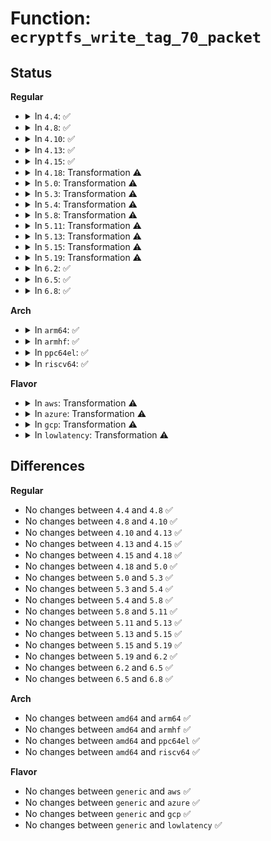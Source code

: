 # Function: <code>ecryptfs_write_tag_70_packet</code>

## Status
<b>Regular</b>
<ul>
<li>
<details>
<summary>In <code>4.4</code>: ✅</summary>

```c
int ecryptfs_write_tag_70_packet(char *dest, size_t *remaining_bytes, size_t *packet_size, struct ecryptfs_mount_crypt_stat *mount_crypt_stat, char *filename, size_t filename_size);
```

**Collision:** Unique Global

**Inline:** No

**Transformation:** False

**Instances:**

```
In fs/ecryptfs/keystore.c (ffffffff81308ad0)
Location: fs/ecryptfs/keystore.c:623
Inline: False
Direct callers:
  - fs/ecryptfs/crypto.c:ecryptfs_encrypt_and_encode_filename
  - fs/ecryptfs/crypto.c:ecryptfs_encrypt_and_encode_filename
```
**Symbols:**

```
ffffffff81308ad0-ffffffff813091f6: ecryptfs_write_tag_70_packet (STB_GLOBAL)
```
</details>
</li>
<li>
<details>
<summary>In <code>4.8</code>: ✅</summary>

```c
int ecryptfs_write_tag_70_packet(char *dest, size_t *remaining_bytes, size_t *packet_size, struct ecryptfs_mount_crypt_stat *mount_crypt_stat, char *filename, size_t filename_size);
```

**Collision:** Unique Global

**Inline:** No

**Transformation:** False

**Instances:**

```
In fs/ecryptfs/keystore.c (ffffffff8133cd00)
Location: fs/ecryptfs/keystore.c:625
Inline: False
Direct callers:
  - fs/ecryptfs/crypto.c:ecryptfs_encrypt_and_encode_filename
  - fs/ecryptfs/crypto.c:ecryptfs_encrypt_and_encode_filename
```
**Symbols:**

```
ffffffff8133cd00-ffffffff8133d404: ecryptfs_write_tag_70_packet (STB_GLOBAL)
```
</details>
</li>
<li>
<details>
<summary>In <code>4.10</code>: ✅</summary>

```c
int ecryptfs_write_tag_70_packet(char *dest, size_t *remaining_bytes, size_t *packet_size, struct ecryptfs_mount_crypt_stat *mount_crypt_stat, char *filename, size_t filename_size);
```

**Collision:** Unique Global

**Inline:** No

**Transformation:** False

**Instances:**

```
In fs/ecryptfs/keystore.c (ffffffff81352a90)
Location: fs/ecryptfs/keystore.c:625
Inline: False
Direct callers:
  - fs/ecryptfs/crypto.c:ecryptfs_encrypt_and_encode_filename
  - fs/ecryptfs/crypto.c:ecryptfs_encrypt_and_encode_filename
```
**Symbols:**

```
ffffffff81352a90-ffffffff81353194: ecryptfs_write_tag_70_packet (STB_GLOBAL)
```
</details>
</li>
<li>
<details>
<summary>In <code>4.13</code>: ✅</summary>

```c
int ecryptfs_write_tag_70_packet(char *dest, size_t *remaining_bytes, size_t *packet_size, struct ecryptfs_mount_crypt_stat *mount_crypt_stat, char *filename, size_t filename_size);
```

**Collision:** Unique Global

**Inline:** No

**Transformation:** False

**Instances:**

```
In fs/ecryptfs/keystore.c (ffffffff813675c0)
Location: fs/ecryptfs/keystore.c:625
Inline: False
Direct callers:
  - fs/ecryptfs/crypto.c:ecryptfs_encrypt_and_encode_filename
  - fs/ecryptfs/crypto.c:ecryptfs_encrypt_and_encode_filename
```
**Symbols:**

```
ffffffff813675c0-ffffffff81367cc3: ecryptfs_write_tag_70_packet (STB_GLOBAL)
```
</details>
</li>
<li>
<details>
<summary>In <code>4.15</code>: ✅</summary>

```c
int ecryptfs_write_tag_70_packet(char *dest, size_t *remaining_bytes, size_t *packet_size, struct ecryptfs_mount_crypt_stat *mount_crypt_stat, char *filename, size_t filename_size);
```

**Collision:** Unique Global

**Inline:** No

**Transformation:** False

**Instances:**

```
In fs/ecryptfs/keystore.c (ffffffff8138c250)
Location: fs/ecryptfs/keystore.c:632
Inline: False
Direct callers:
  - fs/ecryptfs/crypto.c:ecryptfs_encrypt_and_encode_filename
  - fs/ecryptfs/crypto.c:ecryptfs_encrypt_and_encode_filename
```
**Symbols:**

```
ffffffff8138c250-ffffffff8138c903: ecryptfs_write_tag_70_packet (STB_GLOBAL)
```
</details>
</li>
<li>
<details>
<summary>In <code>4.18</code>: Transformation ⚠️</summary>

```c
int ecryptfs_write_tag_70_packet(char *dest, size_t *remaining_bytes, size_t *packet_size, struct ecryptfs_mount_crypt_stat *mount_crypt_stat, char *filename, size_t filename_size);
```

**Collision:** Unique Global

**Inline:** No

**Transformation:** True

**Instances:**

```
In fs/ecryptfs/keystore.c (0)
Location: fs/ecryptfs/keystore.c:632
Inline: False
Direct callers:
  - fs/ecryptfs/crypto.c:ecryptfs_encrypt_and_encode_filename
  - fs/ecryptfs/crypto.c:ecryptfs_encrypt_and_encode_filename
```
**Symbols:**

```
ffffffff813bcdbc-ffffffff813bcf49: ecryptfs_write_tag_70_packet.cold.20 (STB_LOCAL)
ffffffff813bb0a0-ffffffff813bb5f6: ecryptfs_write_tag_70_packet (STB_GLOBAL)
```
</details>
</li>
<li>
<details>
<summary>In <code>5.0</code>: Transformation ⚠️</summary>

```c
int ecryptfs_write_tag_70_packet(char *dest, size_t *remaining_bytes, size_t *packet_size, struct ecryptfs_mount_crypt_stat *mount_crypt_stat, char *filename, size_t filename_size);
```

**Collision:** Unique Global

**Inline:** No

**Transformation:** True

**Instances:**

```
In fs/ecryptfs/keystore.c (0)
Location: fs/ecryptfs/keystore.c:632
Inline: False
Direct callers:
  - fs/ecryptfs/crypto.c:ecryptfs_encrypt_and_encode_filename
  - fs/ecryptfs/crypto.c:ecryptfs_encrypt_and_encode_filename
```
**Symbols:**

```
ffffffff813d6460-ffffffff813d65cc: ecryptfs_write_tag_70_packet.cold.20 (STB_LOCAL)
ffffffff813d46a0-ffffffff813d4c2a: ecryptfs_write_tag_70_packet (STB_GLOBAL)
```
</details>
</li>
<li>
<details>
<summary>In <code>5.3</code>: Transformation ⚠️</summary>

```c
int ecryptfs_write_tag_70_packet(char *dest, size_t *remaining_bytes, size_t *packet_size, struct ecryptfs_mount_crypt_stat *mount_crypt_stat, char *filename, size_t filename_size);
```

**Collision:** Unique Global

**Inline:** No

**Transformation:** True

**Instances:**

```
In fs/ecryptfs/keystore.c (0)
Location: fs/ecryptfs/keystore.c:618
Inline: False
Direct callers:
  - fs/ecryptfs/crypto.c:ecryptfs_encrypt_and_encode_filename
  - fs/ecryptfs/crypto.c:ecryptfs_encrypt_and_encode_filename
```
**Symbols:**

```
ffffffff81400d1c-ffffffff81400ed4: ecryptfs_write_tag_70_packet.cold (STB_LOCAL)
ffffffff813ff050-ffffffff813ff54b: ecryptfs_write_tag_70_packet (STB_GLOBAL)
```
</details>
</li>
<li>
<details>
<summary>In <code>5.4</code>: Transformation ⚠️</summary>

```c
int ecryptfs_write_tag_70_packet(char *dest, size_t *remaining_bytes, size_t *packet_size, struct ecryptfs_mount_crypt_stat *mount_crypt_stat, char *filename, size_t filename_size);
```

**Collision:** Unique Global

**Inline:** No

**Transformation:** True

**Instances:**

```
In fs/ecryptfs/keystore.c (0)
Location: fs/ecryptfs/keystore.c:618
Inline: False
Direct callers:
  - fs/ecryptfs/crypto.c:ecryptfs_encrypt_and_encode_filename
  - fs/ecryptfs/crypto.c:ecryptfs_encrypt_and_encode_filename
```
**Symbols:**

```
ffffffff8141ac0c-ffffffff8141adc4: ecryptfs_write_tag_70_packet.cold (STB_LOCAL)
ffffffff81418f40-ffffffff8141943b: ecryptfs_write_tag_70_packet (STB_GLOBAL)
```
</details>
</li>
<li>
<details>
<summary>In <code>5.8</code>: Transformation ⚠️</summary>

```c
int ecryptfs_write_tag_70_packet(char *dest, size_t *remaining_bytes, size_t *packet_size, struct ecryptfs_mount_crypt_stat *mount_crypt_stat, char *filename, size_t filename_size);
```

**Collision:** Unique Global

**Inline:** No

**Transformation:** True

**Instances:**

```
In fs/ecryptfs/keystore.c (0)
Location: fs/ecryptfs/keystore.c:618
Inline: False
Direct callers:
  - fs/ecryptfs/crypto.c:ecryptfs_encrypt_filename
  - fs/ecryptfs/crypto.c:ecryptfs_encrypt_filename
```
**Symbols:**

```
ffffffff81469a0b-ffffffff81469bc1: ecryptfs_write_tag_70_packet.cold (STB_LOCAL)
ffffffff814680c0-ffffffff81468643: ecryptfs_write_tag_70_packet (STB_GLOBAL)
```
</details>
</li>
<li>
<details>
<summary>In <code>5.11</code>: Transformation ⚠️</summary>

```c
int ecryptfs_write_tag_70_packet(char *dest, size_t *remaining_bytes, size_t *packet_size, struct ecryptfs_mount_crypt_stat *mount_crypt_stat, char *filename, size_t filename_size);
```

**Collision:** Unique Global

**Inline:** No

**Transformation:** True

**Instances:**

```
In fs/ecryptfs/keystore.c (0)
Location: fs/ecryptfs/keystore.c:618
Inline: False
Direct callers:
  - fs/ecryptfs/crypto.c:ecryptfs_encrypt_filename
  - fs/ecryptfs/crypto.c:ecryptfs_encrypt_filename
```
**Symbols:**

```
ffffffff81beef98-ffffffff81bef14e: ecryptfs_write_tag_70_packet.cold (STB_LOCAL)
ffffffff81483540-ffffffff81483ac3: ecryptfs_write_tag_70_packet (STB_GLOBAL)
```
</details>
</li>
<li>
<details>
<summary>In <code>5.13</code>: Transformation ⚠️</summary>

```c
int ecryptfs_write_tag_70_packet(char *dest, size_t *remaining_bytes, size_t *packet_size, struct ecryptfs_mount_crypt_stat *mount_crypt_stat, char *filename, size_t filename_size);
```

**Collision:** Unique Global

**Inline:** No

**Transformation:** True

**Instances:**

```
In fs/ecryptfs/keystore.c (0)
Location: fs/ecryptfs/keystore.c:619
Inline: False
Direct callers:
  - fs/ecryptfs/crypto.c:ecryptfs_encrypt_filename
  - fs/ecryptfs/crypto.c:ecryptfs_encrypt_filename
```
**Symbols:**

```
ffffffff81be103d-ffffffff81be11f3: ecryptfs_write_tag_70_packet.cold (STB_LOCAL)
ffffffff81488fd0-ffffffff81489547: ecryptfs_write_tag_70_packet (STB_GLOBAL)
```
</details>
</li>
<li>
<details>
<summary>In <code>5.15</code>: Transformation ⚠️</summary>

```c
int ecryptfs_write_tag_70_packet(char *dest, size_t *remaining_bytes, size_t *packet_size, struct ecryptfs_mount_crypt_stat *mount_crypt_stat, char *filename, size_t filename_size);
```

**Collision:** Unique Global

**Inline:** No

**Transformation:** True

**Instances:**

```
In fs/ecryptfs/keystore.c (0)
Location: fs/ecryptfs/keystore.c:619
Inline: False
Direct callers:
  - fs/ecryptfs/crypto.c:ecryptfs_encrypt_filename
  - fs/ecryptfs/crypto.c:ecryptfs_encrypt_filename
```
**Symbols:**

```
ffffffff81cd17d4-ffffffff81cd198a: ecryptfs_write_tag_70_packet.cold (STB_LOCAL)
ffffffff814e07d0-ffffffff814e0d47: ecryptfs_write_tag_70_packet (STB_GLOBAL)
```
</details>
</li>
<li>
<details>
<summary>In <code>5.19</code>: Transformation ⚠️</summary>

```c
int ecryptfs_write_tag_70_packet(char *dest, size_t *remaining_bytes, size_t *packet_size, struct ecryptfs_mount_crypt_stat *mount_crypt_stat, char *filename, size_t filename_size);
```

**Collision:** Unique Global

**Inline:** No

**Transformation:** True

**Instances:**

```
In fs/ecryptfs/keystore.c (0)
Location: fs/ecryptfs/keystore.c:619
Inline: False
Direct callers:
  - fs/ecryptfs/crypto.c:ecryptfs_encrypt_filename
  - fs/ecryptfs/crypto.c:ecryptfs_encrypt_filename
```
**Symbols:**

```
ffffffff81e848ef-ffffffff81e84a9e: ecryptfs_write_tag_70_packet.cold (STB_LOCAL)
ffffffff8156e980-ffffffff8156eeee: ecryptfs_write_tag_70_packet (STB_GLOBAL)
```
</details>
</li>
<li>
<details>
<summary>In <code>6.2</code>: ✅</summary>

```c
int ecryptfs_write_tag_70_packet(char *dest, size_t *remaining_bytes, size_t *packet_size, struct ecryptfs_mount_crypt_stat *mount_crypt_stat, char *filename, size_t filename_size);
```

**Collision:** Unique Global

**Inline:** No

**Transformation:** False

**Instances:**

```
In fs/ecryptfs/keystore.c (ffffffff81613ac0)
Location: fs/ecryptfs/keystore.c:619
Inline: False
Direct callers:
  - fs/ecryptfs/crypto.c:ecryptfs_encrypt_filename
  - fs/ecryptfs/crypto.c:ecryptfs_encrypt_filename
```
**Symbols:**

```
ffffffff81613ac0-ffffffff816141a0: ecryptfs_write_tag_70_packet (STB_GLOBAL)
```
</details>
</li>
<li>
<details>
<summary>In <code>6.5</code>: ✅</summary>

```c
int ecryptfs_write_tag_70_packet(char *dest, size_t *remaining_bytes, size_t *packet_size, struct ecryptfs_mount_crypt_stat *mount_crypt_stat, char *filename, size_t filename_size);
```

**Collision:** Unique Global

**Inline:** No

**Transformation:** False

**Instances:**

```
In fs/ecryptfs/keystore.c (ffffffff8164bb20)
Location: fs/ecryptfs/keystore.c:619
Inline: False
Direct callers:
  - fs/ecryptfs/crypto.c:ecryptfs_encrypt_filename
  - fs/ecryptfs/crypto.c:ecryptfs_encrypt_filename
```
**Symbols:**

```
ffffffff8164bb20-ffffffff8164c1ff: ecryptfs_write_tag_70_packet (STB_GLOBAL)
```
</details>
</li>
<li>
<details>
<summary>In <code>6.8</code>: ✅</summary>

```c
int ecryptfs_write_tag_70_packet(char *dest, size_t *remaining_bytes, size_t *packet_size, struct ecryptfs_mount_crypt_stat *mount_crypt_stat, char *filename, size_t filename_size);
```

**Collision:** Unique Global

**Inline:** No

**Transformation:** False

**Instances:**

```
In fs/ecryptfs/keystore.c (ffffffff81685020)
Location: fs/ecryptfs/keystore.c:619
Inline: False
Direct callers:
  - fs/ecryptfs/crypto.c:ecryptfs_encrypt_filename
  - fs/ecryptfs/crypto.c:ecryptfs_encrypt_filename
```
**Symbols:**

```
ffffffff81685020-ffffffff8168572e: ecryptfs_write_tag_70_packet (STB_GLOBAL)
```
</details>
</li>
</ul>
<b>Arch</b>
<ul>
<li>
<details>
<summary>In <code>arm64</code>: ✅</summary>

```c
int ecryptfs_write_tag_70_packet(char *dest, size_t *remaining_bytes, size_t *packet_size, struct ecryptfs_mount_crypt_stat *mount_crypt_stat, char *filename, size_t filename_size);
```

**Collision:** Unique Global

**Inline:** No

**Transformation:** False

**Instances:**

```
In fs/ecryptfs/keystore.c (ffff8000104fa7a0)
Location: fs/ecryptfs/keystore.c:618
Inline: False
Direct callers:
  - fs/ecryptfs/crypto.c:ecryptfs_encrypt_and_encode_filename
  - fs/ecryptfs/crypto.c:ecryptfs_encrypt_and_encode_filename
```
**Symbols:**

```
ffff8000104fa7a0-ffff8000104fadd4: ecryptfs_write_tag_70_packet (STB_GLOBAL)
```
</details>
</li>
<li>
<details>
<summary>In <code>armhf</code>: ✅</summary>

```c
int ecryptfs_write_tag_70_packet(char *dest, size_t *remaining_bytes, size_t *packet_size, struct ecryptfs_mount_crypt_stat *mount_crypt_stat, char *filename, size_t filename_size);
```

**Collision:** Unique Global

**Inline:** No

**Transformation:** False

**Instances:**

```
In fs/ecryptfs/keystore.c (c06b7ee0)
Location: fs/ecryptfs/keystore.c:618
Inline: False
Direct callers:
  - fs/ecryptfs/crypto.c:ecryptfs_encrypt_and_encode_filename
  - fs/ecryptfs/crypto.c:ecryptfs_encrypt_and_encode_filename
```
**Symbols:**

```
c06b7ee0-c06b84e4: ecryptfs_write_tag_70_packet (STB_GLOBAL)
```
</details>
</li>
<li>
<details>
<summary>In <code>ppc64el</code>: ✅</summary>

```c
int ecryptfs_write_tag_70_packet(char *dest, size_t *remaining_bytes, size_t *packet_size, struct ecryptfs_mount_crypt_stat *mount_crypt_stat, char *filename, size_t filename_size);
```

**Collision:** Unique Global

**Inline:** No

**Transformation:** False

**Instances:**

```
In fs/ecryptfs/keystore.c (c00000000063cfe0)
Location: fs/ecryptfs/keystore.c:618
Inline: False
Direct callers:
  - fs/ecryptfs/crypto.c:ecryptfs_encrypt_and_encode_filename
  - fs/ecryptfs/crypto.c:ecryptfs_encrypt_and_encode_filename
```
**Symbols:**

```
c00000000063cfe0-c00000000063d714: ecryptfs_write_tag_70_packet (STB_GLOBAL)
```
</details>
</li>
<li>
<details>
<summary>In <code>riscv64</code>: ✅</summary>

```c
int ecryptfs_write_tag_70_packet(char *dest, size_t *remaining_bytes, size_t *packet_size, struct ecryptfs_mount_crypt_stat *mount_crypt_stat, char *filename, size_t filename_size);
```

**Collision:** Unique Global

**Inline:** No

**Transformation:** False

**Instances:**

```
In fs/ecryptfs/keystore.c (ffffffe000368fa0)
Location: fs/ecryptfs/keystore.c:618
Inline: False
Direct callers:
  - fs/ecryptfs/crypto.c:ecryptfs_encrypt_and_encode_filename
  - fs/ecryptfs/crypto.c:ecryptfs_encrypt_and_encode_filename
```
**Symbols:**

```
ffffffe000368fa0-ffffffe000369508: ecryptfs_write_tag_70_packet (STB_GLOBAL)
```
</details>
</li>
</ul>
<b>Flavor</b>
<ul>
<li>
<details>
<summary>In <code>aws</code>: Transformation ⚠️</summary>

```c
int ecryptfs_write_tag_70_packet(char *dest, size_t *remaining_bytes, size_t *packet_size, struct ecryptfs_mount_crypt_stat *mount_crypt_stat, char *filename, size_t filename_size);
```

**Collision:** Unique Global

**Inline:** No

**Transformation:** True

**Instances:**

```
In fs/ecryptfs/keystore.c (0)
Location: fs/ecryptfs/keystore.c:618
Inline: False
Direct callers:
  - fs/ecryptfs/crypto.c:ecryptfs_encrypt_and_encode_filename
  - fs/ecryptfs/crypto.c:ecryptfs_encrypt_and_encode_filename
```
**Symbols:**

```
ffffffff814131ec-ffffffff814133a4: ecryptfs_write_tag_70_packet.cold (STB_LOCAL)
ffffffff81411520-ffffffff81411a1b: ecryptfs_write_tag_70_packet (STB_GLOBAL)
```
</details>
</li>
<li>
<details>
<summary>In <code>azure</code>: Transformation ⚠️</summary>

```c
int ecryptfs_write_tag_70_packet(char *dest, size_t *remaining_bytes, size_t *packet_size, struct ecryptfs_mount_crypt_stat *mount_crypt_stat, char *filename, size_t filename_size);
```

**Collision:** Unique Global

**Inline:** No

**Transformation:** True

**Instances:**

```
In fs/ecryptfs/keystore.c (0)
Location: fs/ecryptfs/keystore.c:618
Inline: False
Direct callers:
  - fs/ecryptfs/crypto.c:ecryptfs_encrypt_and_encode_filename
  - fs/ecryptfs/crypto.c:ecryptfs_encrypt_and_encode_filename
```
**Symbols:**

```
ffffffff81403c6c-ffffffff81403e24: ecryptfs_write_tag_70_packet.cold (STB_LOCAL)
ffffffff81401fa0-ffffffff8140249b: ecryptfs_write_tag_70_packet (STB_GLOBAL)
```
</details>
</li>
<li>
<details>
<summary>In <code>gcp</code>: Transformation ⚠️</summary>

```c
int ecryptfs_write_tag_70_packet(char *dest, size_t *remaining_bytes, size_t *packet_size, struct ecryptfs_mount_crypt_stat *mount_crypt_stat, char *filename, size_t filename_size);
```

**Collision:** Unique Global

**Inline:** No

**Transformation:** True

**Instances:**

```
In fs/ecryptfs/keystore.c (0)
Location: fs/ecryptfs/keystore.c:618
Inline: False
Direct callers:
  - fs/ecryptfs/crypto.c:ecryptfs_encrypt_and_encode_filename
  - fs/ecryptfs/crypto.c:ecryptfs_encrypt_and_encode_filename
```
**Symbols:**

```
ffffffff8141056c-ffffffff81410724: ecryptfs_write_tag_70_packet.cold (STB_LOCAL)
ffffffff8140e8a0-ffffffff8140ed9b: ecryptfs_write_tag_70_packet (STB_GLOBAL)
```
</details>
</li>
<li>
<details>
<summary>In <code>lowlatency</code>: Transformation ⚠️</summary>

```c
int ecryptfs_write_tag_70_packet(char *dest, size_t *remaining_bytes, size_t *packet_size, struct ecryptfs_mount_crypt_stat *mount_crypt_stat, char *filename, size_t filename_size);
```

**Collision:** Unique Global

**Inline:** No

**Transformation:** True

**Instances:**

```
In fs/ecryptfs/keystore.c (0)
Location: fs/ecryptfs/keystore.c:618
Inline: False
Direct callers:
  - fs/ecryptfs/crypto.c:ecryptfs_encrypt_and_encode_filename
  - fs/ecryptfs/crypto.c:ecryptfs_encrypt_and_encode_filename
```
**Symbols:**

```
ffffffff814261dc-ffffffff81426394: ecryptfs_write_tag_70_packet.cold (STB_LOCAL)
ffffffff81424510-ffffffff81424a0b: ecryptfs_write_tag_70_packet (STB_GLOBAL)
```
</details>
</li>
</ul>

## Differences
<b>Regular</b>
<ul>
<li>
No changes between <code>4.4</code> and <code>4.8</code> ✅
</li>
<li>
No changes between <code>4.8</code> and <code>4.10</code> ✅
</li>
<li>
No changes between <code>4.10</code> and <code>4.13</code> ✅
</li>
<li>
No changes between <code>4.13</code> and <code>4.15</code> ✅
</li>
<li>
No changes between <code>4.15</code> and <code>4.18</code> ✅
</li>
<li>
No changes between <code>4.18</code> and <code>5.0</code> ✅
</li>
<li>
No changes between <code>5.0</code> and <code>5.3</code> ✅
</li>
<li>
No changes between <code>5.3</code> and <code>5.4</code> ✅
</li>
<li>
No changes between <code>5.4</code> and <code>5.8</code> ✅
</li>
<li>
No changes between <code>5.8</code> and <code>5.11</code> ✅
</li>
<li>
No changes between <code>5.11</code> and <code>5.13</code> ✅
</li>
<li>
No changes between <code>5.13</code> and <code>5.15</code> ✅
</li>
<li>
No changes between <code>5.15</code> and <code>5.19</code> ✅
</li>
<li>
No changes between <code>5.19</code> and <code>6.2</code> ✅
</li>
<li>
No changes between <code>6.2</code> and <code>6.5</code> ✅
</li>
<li>
No changes between <code>6.5</code> and <code>6.8</code> ✅
</li>
</ul>
<b>Arch</b>
<ul>
<li>
No changes between <code>amd64</code> and <code>arm64</code> ✅
</li>
<li>
No changes between <code>amd64</code> and <code>armhf</code> ✅
</li>
<li>
No changes between <code>amd64</code> and <code>ppc64el</code> ✅
</li>
<li>
No changes between <code>amd64</code> and <code>riscv64</code> ✅
</li>
</ul>
<b>Flavor</b>
<ul>
<li>
No changes between <code>generic</code> and <code>aws</code> ✅
</li>
<li>
No changes between <code>generic</code> and <code>azure</code> ✅
</li>
<li>
No changes between <code>generic</code> and <code>gcp</code> ✅
</li>
<li>
No changes between <code>generic</code> and <code>lowlatency</code> ✅
</li>
</ul>

